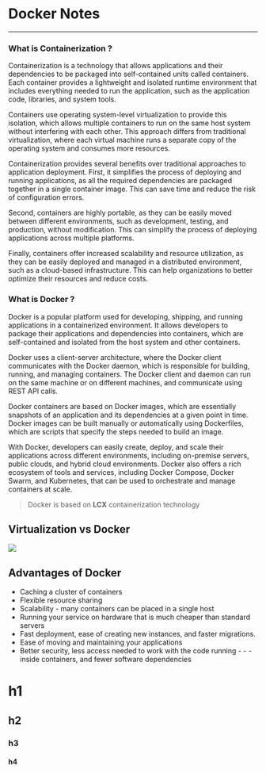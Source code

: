 # Docker Notes

---

### What is Containerization ?

Containerization is a technology that allows applications and their dependencies to be packaged into self-contained units called containers. Each container provides a lightweight and isolated runtime environment that includes everything needed to run the application, such as the application code, libraries, and system tools.

Containers use operating system-level virtualization to provide this isolation, which allows multiple containers to run on the same host system without interfering with each other. This approach differs from traditional virtualization, where each virtual machine runs a separate copy of the operating system and consumes more resources.

Containerization provides several benefits over traditional approaches to application deployment. First, it simplifies the process of deploying and running applications, as all the required dependencies are packaged together in a single container image. This can save time and reduce the risk of configuration errors.

Second, containers are highly portable, as they can be easily moved between different environments, such as development, testing, and production, without modification. This can simplify the process of deploying applications across multiple platforms.

Finally, containers offer increased scalability and resource utilization, as they can be easily deployed and managed in a distributed environment, such as a cloud-based infrastructure. This can help organizations to better optimize their resources and reduce costs.

### What is Docker ?

Docker is a popular platform used for developing, shipping, and running applications in a containerized environment. It allows developers to package their applications and dependencies into containers, which are self-contained and isolated from the host system and other containers.

Docker uses a client-server architecture, where the Docker client communicates with the Docker daemon, which is responsible for building, running, and managing containers. The Docker client and daemon can run on the same machine or on different machines, and communicate using REST API calls.

Docker containers are based on Docker images, which are essentially snapshots of an application and its dependencies at a given point in time. Docker images can be built manually or automatically using Dockerfiles, which are scripts that specify the steps needed to build an image.

With Docker, developers can easily create, deploy, and scale their applications across different environments, including on-premise servers, public clouds, and hybrid cloud environments. Docker also offers a rich ecosystem of tools and services, including Docker Compose, Docker Swarm, and Kubernetes, that can be used to orchestrate and manage containers at scale.

> Docker is based on **LCX** containerization technology

## Virtualization vs Docker

![](https://res.cloudinary.com/practicaldev/image/fetch/s--VoR6BpdY--/c_limit%2Cf_auto%2Cfl_progressive%2Cq_auto%2Cw_880/https://thepracticaldev.s3.amazonaws.com/i/o8gzz4378a6uokadhmsg.png)

## Advantages of Docker

- Caching a cluster of containers
- Flexible resource sharing
- Scalability - many containers can be placed in a single host
- Running your service on hardware that is much cheaper than standard servers
- Fast deployment, ease of creating new instances, and faster migrations.
- Ease of moving and maintaining your applications
- Better security, less access needed to work with the code running - - - inside containers, and fewer software dependencies

# h1

## h2

### h3

#### h4
